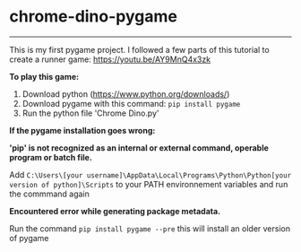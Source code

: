 # chrome-dino-pygame
----------------------
This is my first pygame project.
I followed a few parts of this tutorial to create a runner game: https://youtu.be/AY9MnQ4x3zk

**To play this game:**
  1. Download python (https://www.python.org/downloads/)
  2. Download pygame with this command: `pip install pygame`
  3. Run the python file 'Chrome Dino.py'

**If the pygame installation goes wrong:**

  **'pip' is not recognized as an internal or external command,
operable program or batch file.**

   Add `C:\Users\[your username]\AppData\Local\Programs\Python\Python[your version of python]\Scripts` to your PATH environnement variables and run the commmand again

  **Encountered error while generating package metadata.**

   Run the command `pip install pygame --pre` this will install an older version of pygame
